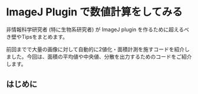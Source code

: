 # ImageJ Plugin で数値計算をしてみる

非情報科学研究者 (特に生物系研究者) が ImageJ plugin を作るために超えるべき壁やTipsをまとめます。  

前回までで大量の画像に対して自動的に2値化・面積計測を施すコードを紹介しました。今回は、面積の平均値や中央値、分散を出力するためのコードをご紹介します。  

## はじめに

